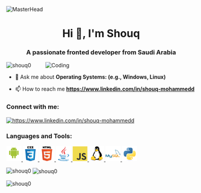 ![MasterHead](https://newrelic.com/sites/default/files/2021-04/good-programmer-banner-final.jpg)
<h1 align="center">Hi 👋, I'm Shouq</h1>
<h3 align="center">A passionate fronted developer from Saudi Arabia</h3>
<img align="right" alt="Coding" width="400" src="https://camo.githubusercontent.com/8e033c50da3bd665628a2dcb2ffe97e0c57c7e93e03c3251d7d40a1ac55f5ec4/68747470733a2f2f6d656469612e74656e6f722e636f6d2f696d616765732f37646234656161336534373237326338653538656530313866633339306237642f74656e6f722e676966">

  
  <p align="left"> <img src="https://komarev.com/ghpvc/?username=shouq0&label=Profile%20views&color=0e75b6&style=flat" alt="shouq0" /> </p>

- 💬 Ask me about **Operating Systems: (e.g., Windows, Linux)**

- 📫 How to reach me **https://www.linkedin.com/in/shouq-mohammedd**

<h3 align="left">Connect with me:</h3>
<p align="left">
<a href="https://linkedin.com/in/https://www.linkedin.com/in/shouq-mohammedd" target="blank"><img align="center" src="https://raw.githubusercontent.com/rahuldkjain/github-profile-readme-generator/master/src/images/icons/Social/linked-in-alt.svg" alt="https://www.linkedin.com/in/shouq-mohammedd" height="30" width="40" /></a>
</p>

<h3 align="left">Languages and Tools:</h3>
<p align="left"> <a href="https://developer.android.com" target="_blank" rel="noreferrer"> <img src="https://raw.githubusercontent.com/devicons/devicon/master/icons/android/android-original-wordmark.svg" alt="android" width="40" height="40"/> </a> <a href="https://www.w3schools.com/css/" target="_blank" rel="noreferrer"> <img src="https://raw.githubusercontent.com/devicons/devicon/master/icons/css3/css3-original-wordmark.svg" alt="css3" width="40" height="40"/> </a> <a href="https://www.w3.org/html/" target="_blank" rel="noreferrer"> <img src="https://raw.githubusercontent.com/devicons/devicon/master/icons/html5/html5-original-wordmark.svg" alt="html5" width="40" height="40"/> </a> <a href="https://www.java.com" target="_blank" rel="noreferrer"> <img src="https://raw.githubusercontent.com/devicons/devicon/master/icons/java/java-original.svg" alt="java" width="40" height="40"/> </a> <a href="https://developer.mozilla.org/en-US/docs/Web/JavaScript" target="_blank" rel="noreferrer"> <img src="https://raw.githubusercontent.com/devicons/devicon/master/icons/javascript/javascript-original.svg" alt="javascript" width="40" height="40"/> </a> <a href="https://www.linux.org/" target="_blank" rel="noreferrer"> <img src="https://raw.githubusercontent.com/devicons/devicon/master/icons/linux/linux-original.svg" alt="linux" width="40" height="40"/> </a> <a href="https://www.mysql.com/" target="_blank" rel="noreferrer"> <img src="https://raw.githubusercontent.com/devicons/devicon/master/icons/mysql/mysql-original-wordmark.svg" alt="mysql" width="40" height="40"/> </a> <a href="https://www.python.org" target="_blank" rel="noreferrer"> <img src="https://raw.githubusercontent.com/devicons/devicon/master/icons/python/python-original.svg" alt="python" width="40" height="40"/> </a> </p>

<p><img align="left" src="https://github-readme-stats.vercel.app/api/top-langs?username=shouq0&show_icons=true&locale=en&layout=compact" alt="shouq0" /></p>

<p>&nbsp;<img align="center" src="https://github-readme-stats.vercel.app/api?username=shouq0&show_icons=true&locale=en" alt="shouq0" /></p>

<p><img align="center" src="https://github-readme-streak-stats.herokuapp.com/?user=shouq0&" alt="shouq0" /></p>
